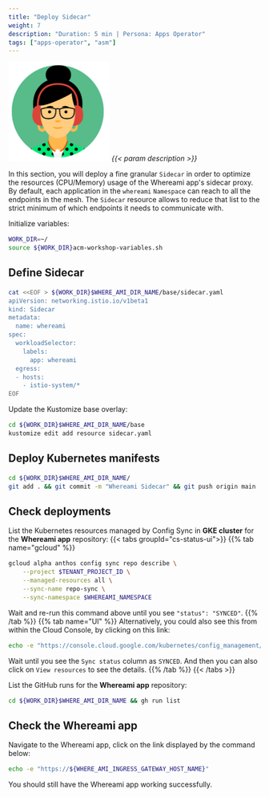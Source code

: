 ```yaml
---
title: "Deploy Sidecar"
weight: 7
description: "Duration: 5 min | Persona: Apps Operator"
tags: ["apps-operator", "asm"]
---
```

![Apps Operator](/images/apps-operator.png)
_{{< param description >}}_

In this section, you will deploy a fine granular `Sidecar` in order to optimize the resources (CPU/Memory) usage of the Whereami app's sidecar proxy. By default, each application in the `whereami` `Namespace` can reach to all the endpoints in the mesh. The `Sidecar` resource allows to reduce that list to the strict minimum of which endpoints it needs to communicate with.

Initialize variables:
```Bash
WORK_DIR=~/
source ${WORK_DIR}acm-workshop-variables.sh
```

## Define Sidecar

```Bash
cat <<EOF > ${WORK_DIR}$WHERE_AMI_DIR_NAME/base/sidecar.yaml
apiVersion: networking.istio.io/v1beta1
kind: Sidecar
metadata:
  name: whereami
spec:
  workloadSelector:
    labels:
      app: whereami
  egress:
  - hosts:
    - istio-system/*
EOF
```

Update the Kustomize base overlay:
```Bash
cd ${WORK_DIR}$WHERE_AMI_DIR_NAME/base
kustomize edit add resource sidecar.yaml
```

## Deploy Kubernetes manifests

```Bash
cd ${WORK_DIR}$WHERE_AMI_DIR_NAME/
git add . && git commit -m "Whereami Sidecar" && git push origin main
```

## Check deployments

List the Kubernetes resources managed by Config Sync in **GKE cluster** for the **Whereami app** repository:
{{< tabs groupId="cs-status-ui">}}
{{% tab name="gcloud" %}}
```Bash
gcloud alpha anthos config sync repo describe \
    --project $TENANT_PROJECT_ID \
    --managed-resources all \
    --sync-name repo-sync \
    --sync-namespace $WHEREAMI_NAMESPACE
```
Wait and re-run this command above until you see `"status": "SYNCED"`.
{{% /tab %}}
{{% tab name="UI" %}}
Alternatively, you could also see this from within the Cloud Console, by clicking on this link:
```Bash
echo -e "https://console.cloud.google.com/kubernetes/config_management/status?clusterName=${GKE_NAME}&id=${GKE_NAME}&project=${TENANT_PROJECT_ID}"
```
Wait until you see the `Sync status` column as `SYNCED`. And then you can also click on `View resources` to see the details.
{{% /tab %}}
{{< /tabs >}}

List the GitHub runs for the **Whereami app** repository:
```Bash
cd ${WORK_DIR}$WHERE_AMI_DIR_NAME && gh run list
```

## Check the Whereami app

Navigate to the Whereami app, click on the link displayed by the command below:
```Bash
echo -e "https://${WHERE_AMI_INGRESS_GATEWAY_HOST_NAME}"
```

You should still have the Whereami app working successfully.